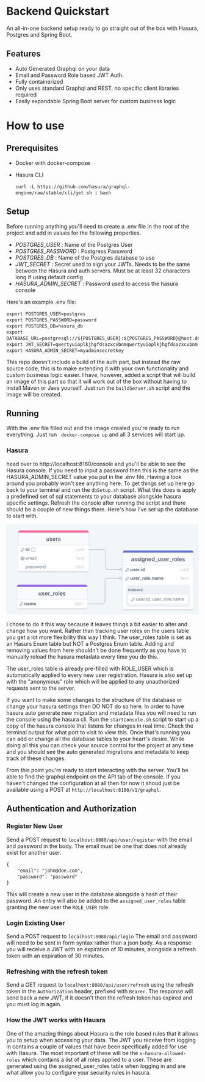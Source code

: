 
# Backend Quickstart

An all-in-one backend setup ready to go straight out of the box with Hasura, Postgres and Spring Boot.

## Features
- Auto Generated Graphql on your data
- Email and Password Role based JWT Auth.
- Fully containerized
- Only uses standard Graphql and REST, no specific client libraries required
- Easily expandable Spring Boot server for custom business logic

# How to use

## Prerequisites

- Docker with docker-compose
- Hasura CLI

     ```
     curl -L https://github.com/hasura/graphql-engine/raw/stable/cli/get.sh | bash
     ```

## Setup
Before running anything you'll need to create a .env file in the root of the project and add in values for the
following properties.

- *POSTGRES_USER* : Name of the Postgres User
- *POSTGRES_PASSWORD* : Postgress Password
- *POSTGRES_DB* : Name of the Postgres database to use
- *JWT_SECRET* : Secret used to sign your JWTs. Needs to be the same between the Hasura and auth servers. Must be at least 32 characters long if using default config
- *HASURA_ADMIN_SECRET* : Password used to access the hasura console

Here's an example .env file:
```
export POSTGRES_USER=postgres
export POSTGRES_PASSWORD=password
export POSTGRES_DB=hasura_db
export DATABASE_URL=postgresql://${POSTGRES_USER}:${POSTGRES_PASSWORD}@host.docker.internal:5432/${POSTGRES_DB}
export JWT_SECRET=qwertyuioplkjhgfdsazxcvbnmqwertyuioplkjhgfdsazxcvbnm
export HASURA_ADMIN_SECRET=myadminsecretkey
```
This repo doesn't include a build of the auth part, but instead the raw source code, this is to make extending it with your own functionality and custom business logic easier. I have, however, added a script that will build an image of this part so that it will work out of the box without having to install Maven or Java yourself. Just run the ``` buildServer.sh ``` script and the image will be created.


## Running
With the .env file filled out and the image created you're ready to run everything. Just run ``` docker-compose up``` and all 3 services will start up.

### Hasura
 head over to http://localhost:8180/console and you'll be able to see the Hasura console. If you need to input a password then this is the same as the HASURA_ADMIN_SECRET value you put in the .env file. Having a look around you probably won't see anything here. To get things set up here go back to your terminal and run the ``` dbSetup.sh ``` script. What this does is apply a predefined set of sql statements to your database alongside hasura specific settings. Refresh the console after running the script and there should be a couple of new things there. Here's how I've set up the database to start with.

 ![db](database-layout.png)

I chose to do it this way because it leaves things a bit easier to alter and change how you want. Rather than tracking user roles on the users table you get a lot more flexibility this way I think. The user_roles table is set as an Hasurs Enum table but NOT a Postgres Enum table. Adding and removing values from here shouldn't be done frequently as you have to manually reload the hasura metadata every time you do this.

The user_roles table is already pre-filled with ROLE_USER which is automatically applied to every new user registration. Hasura is also set up with the "anonymous" role which will be applied to any unauthorized requests sent to the server.

If you want to make some changes to the structure of the database or change your hasura settings then DO NOT do so here. In order to have hasura auto generate new migration and metadata files you will need to run the console using the hasura cli. Run the ```startConsole.sh``` script to start up a copy of the hasura console that listens for changes in real time. Check the terminal output for what port to visit to view this. Once that's running you can add or change all the database tables to your heart's desire. While doing all this you can check your source control for the project at any time and you should see the auto generated migrations and metadata to keep track of these changes.

From this point you're ready to start interacting with the server. You'll be able to find the graphql endpoint on the API tab of the console. If you haven't changed the configuration at all then for now it shoud just be available using a POST at ```http://localhost:8180/v1/graphql```.


## Authentication and Authorization

### Register New User
Send a POST request to ```localhost:8080/api/user/register``` with the email and password in the body. The email must be one that does not already exist for another user.
```
{
    "email": "john@doe.com",
    "password": "password"
}
```
This will create a new user in the database alongside a hash of their password. An entry will also be added to the ```assigned_user_roles``` table granting the new user the ```ROLE_USER``` role.

### Login Existing User
Send a POST request to ```localhost:8080/api/login```
The email and password will need to be sent in form syntax rather than a json body. As a response you will receive a JWT with an expiration of 10 minutes, alongside a refresh token with an expiration of 30 minutes.

### Refreshing with the refresh token
Send a GET request to ```localhost:8080/api/user/refresh``` using the refresh token in the ```Authorization``` header, prefixed with ```Bearer```. The response will send back a new JWT, if it doesn't then the refresh token has expired and you must log in again.

### How the JWT works with Hausra
One of the amazing things about Hasura is the role based rules that it allows you to setup when accessing your data. The JWT you receive from logging in contains a couple of values that have been specifically added for use with Hasura. The most important of these will be the ```x-hasura-allowed-roles``` which contains a list of all roles applied to a user. These are generated using the assigned_user_roles table when logging in and are what allow you to configure your security rules in hasura.